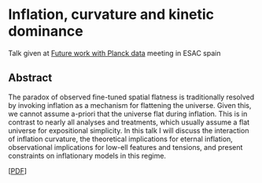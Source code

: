 # Inflation, curvature and kinetic dominance
 
Talk given at [Future work with Planck data](https://www.cosmos.esa.int/web/fwpd) meeting in ESAC spain

## Abstract

The paradox of observed fine-tuned spatial flatness is traditionally resolved by invoking inflation as a mechanism for flattening the universe. Given this, we cannot assume a-priori that the universe flat during inflation. This is in contrast to nearly all analyses and treatments, which usually assume a flat universe for expositional simplicity. In this talk I will discuss the interaction of inflation curvature, the theoretical implications for eternal inflation, observational implications for low-ell features and tensions, and present constraints on inflationary models in this regime.


[[PDF](https://github.com/williamjameshandley/talks/raw/esac_2018/will_handley_esac_2018.pdf)] 
 
